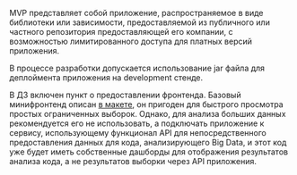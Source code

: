 MVP представляет собой приложение, распространяемое в виде библиотеки или зависимости, предоставляемой из публичного или частного репозитория предоставляющей его компании, с возможностью лимитированного доступа для платных версий приложения.

В процессе разработки допускается использование jar файла для деплоймента приложения на development стенде.

В ДЗ включен пункт о предоставлении фронтенда. Базовый минифронтенд описан [в макете](04-frontend.md), он пригоден для быстрого просмотра простых ограниченных выборок. Однако, для анализа больших данных рекомендуется его не использовать, а подключать приложение к сервису, использующему функционал API для непосредственного предоставления данных для кода, анализирующего Big Data, и этот код уже будет иметь собственные дашборды для отображения результатов анализа кода, а не результатов выборки через API приложения.